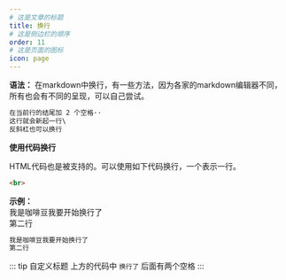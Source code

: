 ```yaml
---
# 这是文章的标题
title: 换行
# 这是侧边栏的顺序
order: 11
# 这是页面的图标
icon: page
---
```

**语法：**
在markdown中换行，有一些方法，因为各家的markdown编辑器不同，所有也会有不同的呈现，可以自己尝试。

```markdown
在当前行的结尾加 2 个空格··
这行就会新起一行\
反斜杠也可以换行
```

**使用代码换行**

HTML代码也是被支持的。可以使用如下代码换行，一个表示一行。
```html
<br>
```

**示例：**  
我是咖啡豆我要开始换行了  
第二行
```markdown
我是咖啡豆我要开始换行了  
第二行
```

::: tip 自定义标题
上方的代码中 `换行了` 后面有两个空格
:::